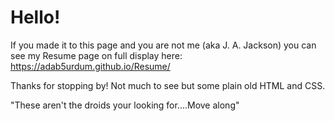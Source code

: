 # Hello!

If you made it to this page and you are not me (aka J. A. Jackson) you can see my Resume page on full display here: https://adab5urdum.github.io/Resume/

Thanks for stopping by! Not much to see but some plain old HTML and CSS. 

"These aren't the droids your looking for....Move along"
